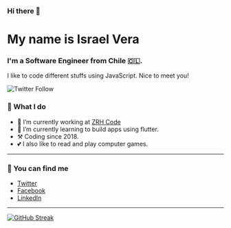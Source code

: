 ### Hi there 👋
# My name is Israel Vera
### I'm a Software Engineer from Chile 🇨🇱.
I like to code different stuffs using JavaScript.
Nice to meet you!

![Twitter Follow](https://img.shields.io/twitter/follow/Izrael_vb?color=33a1bc&style=for-the-badge)

### 🔨 What I do

- 🏢 I’m currently working at [ZRH Code](https://zrh-code.com)
- 📓 I’m currently learning to build apps using flutter.
- ⚒️ Coding since 2018.
- 💕 I also like to read and play computer games.

---

### 📧 You can find me
- [Twitter](https://twitter.com/Izrael_vb)
- [Facebook](https://www.facebook.com/izraelv)
- [LinkedIn](https://www.linkedin.com/in/israel-vera)

---

[![GitHub Streak](https://github-readme-streak-stats.herokuapp.com?user=izraelv&theme=dark&date_format=M%20j%5B%2C%20Y%5D&background=464444&border=33A1BC)](https://git.io/streak-stats)
